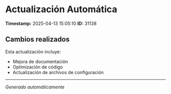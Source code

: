 # Actualización Automática

**Timestamp:** 2025-04-13 15:05:10
**ID:** 31138

## Cambios realizados

Esta actualización incluye:
- Mejora de documentación
- Optimización de código
- Actualización de archivos de configuración

---
*Generado automáticamente*
